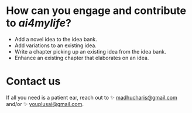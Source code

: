 # How can you engage and contribute to *ai4mylife*?


* Add a novel idea to the idea bank.
* Add variations to an existing idea.
* Write a chapter picking up an existing idea from the idea bank.
* Enhance an existing chapter that elaborates on an idea.



# Contact us

If all you need is a patient ear, reach out to :sparkles: madhucharis@gmail.com and/or :sparkles: youplusai@gmail.com.
